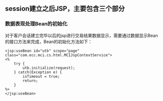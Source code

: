 ## session建立之后JSP，主要包含三个部分
### 数据表现处理Bean的初始化
对于客户会话建立完毕以后的jsp进行交易结果数据显示，需要通过数据显示Bean的接口方法来完成，Bean的初始化方法如下：
```
<jsp:useBean id="utb" scope="page" class="com.ecc.mci.cs.html.MCIJspContextService">
<%
    try {
        utb.initialize(request);
    } catch(Exception e) {
        isTimeout = true;
        return;
    }
%>
</jsp:useBean>
```
    